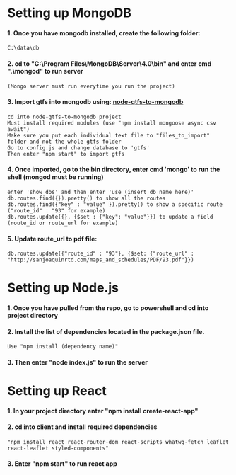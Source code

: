 
# Setting up MongoDB
  #### 1. Once you have mongodb installed, create the following folder:
    C:\data\db
  #### 2. cd to "C:\Program Files\MongoDB\Server\4.0\bin" and enter cmd ".\mongod" to run server
    (Mongo server must run everytime you run the project)
  #### 3. Import gtfs into mongodb using: [node-gtfs-to-mongodb](https://github.com/Flowlance/node-gtfs-to-mongodb)
    cd into node-gtfs-to-mongodb project
    Must install required modules (use "npm install mongoose async csv await")
    Make sure you put each individual text file to "files_to_import" folder and not the whole gtfs folder
    Go to config.js and change database to 'gtfs'
    Then enter "npm start" to import gtfs 
  #### 4. Once imported, go to the bin directory, enter cmd 'mongo' to run the shell (mongod must be running)
    enter 'show dbs' and then enter 'use (insert db name here)'
    db.routes.find({}).pretty() to show all the routes
    db.routes.find({"key" : "value" }).pretty() to show a specific route ("route_id" : "93" for example)
    db.routes.update({}, {$set : {"key": "value"}}) to update a field (route_id or route_url for example)
  #### 5. Update route_url to pdf file:
    db.routes.update({"route_id" : "93"}, {$set: {"route_url" : "http://sanjoaquinrtd.com/maps_and_schedules/PDF/93.pdf"}})
    
# Setting up Node.js
  #### 1. Once you have pulled from the repo, go to powershell and cd into project directory
  #### 2. Install the list of dependencies located in the package.json file. 
    Use "npm install (dependency name)"
  #### 3. Then enter "node index.js" to run the server

# Setting up React
  #### 1. In your project directory enter "npm install create-react-app"
  #### 2. cd into client and install required dependencies 
    "npm install react react-router-dom react-scripts whatwg-fetch leaflet react-leaflet styled-components"
  #### 3. Enter "npm start" to run react app
